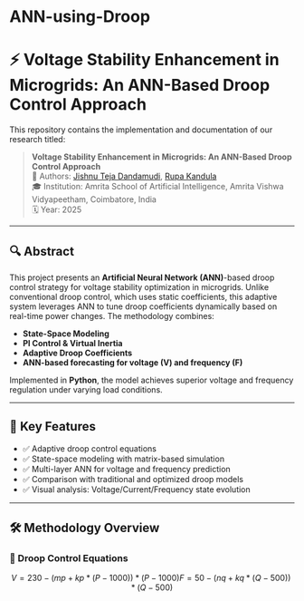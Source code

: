 # ANN-using-Droop

# ⚡ Voltage Stability Enhancement in Microgrids: An ANN-Based Droop Control Approach

This repository contains the implementation and documentation of our research titled:

> **Voltage Stability Enhancement in Microgrids: An ANN-Based Droop Control Approach**  
> 🧠 Authors: [Jishnu Teja Dandamudi](mailto:djishnuteja2006@gmail.com), [Rupa Kandula](mailto:rupakandula21@gmail.com)  
> 🎓 Institution: Amrita School of Artificial Intelligence, Amrita Vishwa Vidyapeetham, Coimbatore, India  
> 🗓️ Year: 2025  

---

## 🔍 Abstract

This project presents an **Artificial Neural Network (ANN)**-based droop control strategy for voltage stability optimization in microgrids. Unlike conventional droop control, which uses static coefficients, this adaptive system leverages ANN to tune droop coefficients dynamically based on real-time power changes. The methodology combines:
- **State-Space Modeling**
- **PI Control & Virtual Inertia**
- **Adaptive Droop Coefficients**
- **ANN-based forecasting for voltage (V) and frequency (F)**

Implemented in **Python**, the model achieves superior voltage and frequency regulation under varying load conditions.

---

## 🧠 Key Features

- ✅ Adaptive droop control equations
- ✅ State-space modeling with matrix-based simulation
- ✅ Multi-layer ANN for voltage and frequency prediction
- ✅ Comparison with traditional and optimized droop models
- ✅ Visual analysis: Voltage/Current/Frequency state evolution

---

## 🛠 Methodology Overview

### 🔄 Droop Control Equations
```math
V = 230 - (mp + kp * (P - 1000)) * (P - 1000)
F = 50  - (nq + kq * (Q - 500)) * (Q - 500)
```
